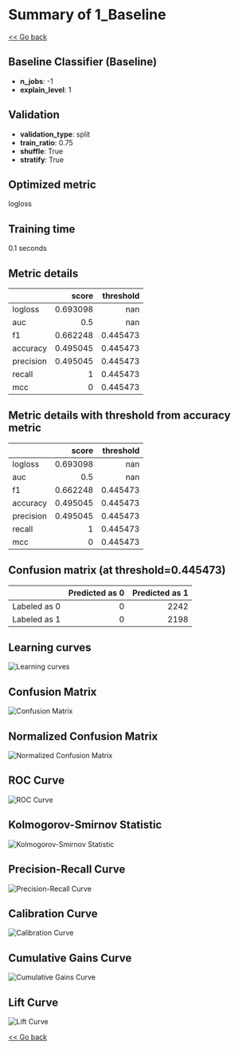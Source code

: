 # Summary of 1_Baseline

[<< Go back](../README.md)


## Baseline Classifier (Baseline)
- **n_jobs**: -1
- **explain_level**: 1

## Validation
 - **validation_type**: split
 - **train_ratio**: 0.75
 - **shuffle**: True
 - **stratify**: True

## Optimized metric
logloss

## Training time

0.1 seconds

## Metric details
|           |    score |   threshold |
|:----------|---------:|------------:|
| logloss   | 0.693098 |  nan        |
| auc       | 0.5      |  nan        |
| f1        | 0.662248 |    0.445473 |
| accuracy  | 0.495045 |    0.445473 |
| precision | 0.495045 |    0.445473 |
| recall    | 1        |    0.445473 |
| mcc       | 0        |    0.445473 |


## Metric details with threshold from accuracy metric
|           |    score |   threshold |
|:----------|---------:|------------:|
| logloss   | 0.693098 |  nan        |
| auc       | 0.5      |  nan        |
| f1        | 0.662248 |    0.445473 |
| accuracy  | 0.495045 |    0.445473 |
| precision | 0.495045 |    0.445473 |
| recall    | 1        |    0.445473 |
| mcc       | 0        |    0.445473 |


## Confusion matrix (at threshold=0.445473)
|              |   Predicted as 0 |   Predicted as 1 |
|:-------------|-----------------:|-----------------:|
| Labeled as 0 |                0 |             2242 |
| Labeled as 1 |                0 |             2198 |

## Learning curves
![Learning curves](learning_curves.png)
## Confusion Matrix

![Confusion Matrix](confusion_matrix.png)


## Normalized Confusion Matrix

![Normalized Confusion Matrix](confusion_matrix_normalized.png)


## ROC Curve

![ROC Curve](roc_curve.png)


## Kolmogorov-Smirnov Statistic

![Kolmogorov-Smirnov Statistic](ks_statistic.png)


## Precision-Recall Curve

![Precision-Recall Curve](precision_recall_curve.png)


## Calibration Curve

![Calibration Curve](calibration_curve_curve.png)


## Cumulative Gains Curve

![Cumulative Gains Curve](cumulative_gains_curve.png)


## Lift Curve

![Lift Curve](lift_curve.png)



[<< Go back](../README.md)
